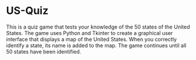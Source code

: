 # US-Quiz
This is a quiz game that tests your knowledge of the 50 states of the United States. The game uses Python and Tkinter to create a graphical user interface that displays a map of the United States. When you correctly identify a state, its name is added to the map. The game continues until all 50 states have been identified.
